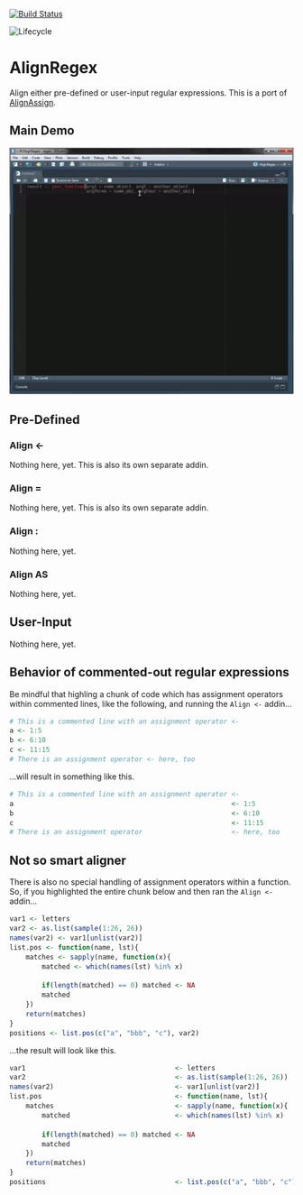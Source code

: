 [![Build Status](https://travis-ci.org/seasmith/AlignRegex.svg?branch=master)](https://travis-ci.org/seasmith/AlignRegex)

![Lifecycle](https://img.shields.io/badge/lifecycle-developing-red.svg)

<!-- ![GitHub release](https://img.shields.io/github/release/seasmith/AlignRegex.svg) -->
AlignRegex
==========

Align either pre-defined or user-input regular expressions. This is a port of [AlignAssign](https://github.com/seasmith/AlignAssign).

Main Demo
---------

![Main demo](inst/media/main_demo.gif)

Pre-Defined
-----------

### Align &lt;-

Nothing here, yet. This is also its own separate addin. ![]()

### Align =

Nothing here, yet. This is also its own separate addin. ![]()

### Align :

Nothing here, yet. ![]()

### Align AS

Nothing here, yet. ![]()

User-Input
----------

Nothing here, yet. ![]()

Behavior of commented-out regular expressions
---------------------------------------------

Be mindful that highling a chunk of code which has assignment operators within commented lines, like the following, and running the `Align <-` addin...

``` r
# This is a commented line with an assignment operator <-
a <- 1:5
b <- 6:10
c <- 11:15
# There is an assignment operator <- here, too
```

...will result in something like this.

``` r
# This is a commented line with an assignment operator <-
a                                                      <- 1:5
b                                                      <- 6:10
c                                                      <- 11:15
# There is an assignment operator                      <- here, too
```

Not so smart aligner
--------------------

There is also no special handling of assignment operators within a function. So, if you highlighted the entire chunk below and then ran the `Align <-` addin...

``` r
var1 <- letters
var2 <- as.list(sample(1:26, 26))
names(var2) <- var1[unlist(var2)]
list.pos <- function(name, lst){
    matches <- sapply(name, function(x){
        matched <- which(names(lst) %in% x)

        if(length(matched) == 0) matched <- NA
        matched
    })
    return(matches)
}
positions <- list.pos(c("a", "bbb", "c"), var2)
```

...the result will look like this.

``` r
var1                                     <- letters
var2                                     <- as.list(sample(1:26, 26))
names(var2)                              <- var1[unlist(var2)]
list.pos                                 <- function(name, lst){
    matches                              <- sapply(name, function(x){
        matched                          <- which(names(lst) %in% x)

        if(length(matched) == 0) matched <- NA
        matched
    })
    return(matches)
}
positions                                <- list.pos(c("a", "bbb", "c"), var2)
```
